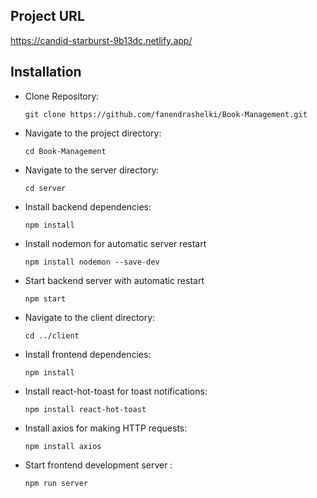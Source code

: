 ## Project URL
https://candid-starburst-9b13dc.netlify.app/
## Installation

- Clone Repository:

  ``
  git clone https://github.com/fanendrashelki/Book-Management.git
  ``

- Navigate to the project directory:

  ``
  cd Book-Management
  ``
- Navigate to the server directory:
  
  ``
  cd server
  ``
- Install backend dependencies:
  
  ``
  npm install
  ``

- Install nodemon for automatic server restart
  
    ``
    npm install nodemon --save-dev
    ``
- Start backend server with automatic restart

  ``
  npm start
  ``
  
- Navigate to the client directory:

   ``
  cd ../client
  ``

- Install frontend dependencies:
  
   ``
  npm install
   ``
  
- Install react-hot-toast for toast notifications:

   ``
    npm install react-hot-toast
   ``

- Install axios for making HTTP requests:
 
  ``
  npm install axios
  ``

- Start frontend development server :

  ``
  npm run server
  ``



